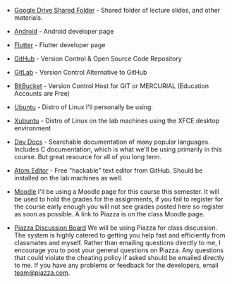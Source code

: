 * [Google Drive Shared Folder](https://drive.google.com/drive/folders/1DOaO0WmvPAUiCigURscX1eEtXijYjmV8?usp=sharing) - Shared folder of lecture slides, and other materials.

* [Android](https://developer.android.com) - Android developer page

* [Flutter](https://flutter.dev/) - Flutter developer page

* [GitHub](https://github.com) - Version Control & Open Source Code Repository

* [GitLab](https://gitlab.com) - Version Control Alternative to GitHub

* [BitBucket](https://bitbucket.org/) - Version Control Host for GIT or MERCURIAL (Education Accounts are Free)

* [Ubuntu](http://www.ubuntu.com/) - Distro of Linux I'll personally be using.

* [Xubuntu](http://xubuntu.org/) - Distro of Linux on the lab machines using the XFCE desktop environment

* [Dev Docs](http://devdocs.io/) - Searchable documentation of many popular languages. Includes C documentation, which is what we'll be using primarily in this course. But great resource for all of you long term.

* [Atom Editor](https://atom.io/) - Free "hackable" text editor from GitHub. Should be installed on the lab machines as well.

* [Moodle](https://moodle.csuchico.edu)
I'll be using a Moodle page for this course this semester. It will be used to hold the grades for the assignments, if you fail to register for the course early enough you will not see grades posted here so register as soon as possible. A link to Piazza is on the class Moodle page.

* [Piazza Discussion Board](https://piazza.com/)
We will be using Piazza for class discussion. The system is highly catered to getting you help fast and efficiently from classmates and myself. Rather than emailing questions directly to me, I encourage you to post your general questions on Piazza. Any questions that could violate the cheating policy if asked should be emailed directly to me. If you have any problems or feedback for the developers, email team@piazza.com.

